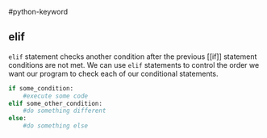 #python-keyword 
## elif
`elif` statement checks another condition after the previous [[if]] statement conditions are not met.
We can use `elif` statements to control the order we want our program to check each of our conditional statements.

```python
if some_condition:
	#execute some code
elif some_other_condition:
	#do something different
else:
	#do something else
```